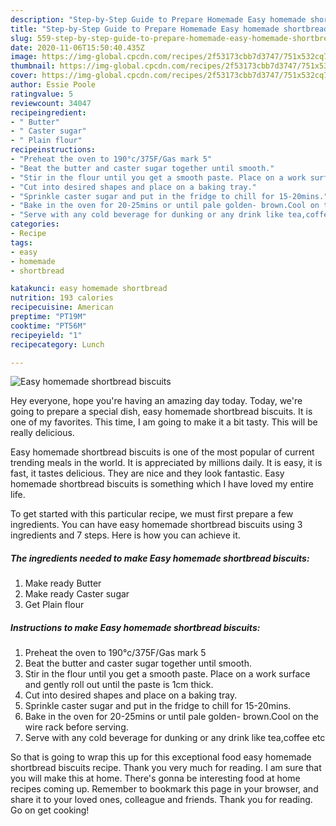 ```yaml
---
description: "Step-by-Step Guide to Prepare Homemade Easy homemade shortbread biscuits"
title: "Step-by-Step Guide to Prepare Homemade Easy homemade shortbread biscuits"
slug: 559-step-by-step-guide-to-prepare-homemade-easy-homemade-shortbread-biscuits
date: 2020-11-06T15:50:40.435Z
image: https://img-global.cpcdn.com/recipes/2f53173cbb7d3747/751x532cq70/easy-homemade-shortbread-biscuits-recipe-main-photo.jpg
thumbnail: https://img-global.cpcdn.com/recipes/2f53173cbb7d3747/751x532cq70/easy-homemade-shortbread-biscuits-recipe-main-photo.jpg
cover: https://img-global.cpcdn.com/recipes/2f53173cbb7d3747/751x532cq70/easy-homemade-shortbread-biscuits-recipe-main-photo.jpg
author: Essie Poole
ratingvalue: 5
reviewcount: 34047
recipeingredient:
- " Butter"
- " Caster sugar"
- " Plain flour"
recipeinstructions:
- "Preheat the oven to 190°c/375F/Gas mark 5"
- "Beat the butter and caster sugar together until smooth."
- "Stir in the flour until you get a smooth paste. Place on a work surface and gently roll out until the paste is 1cm thick."
- "Cut into desired shapes and place on a baking tray."
- "Sprinkle caster sugar and put in the fridge to chill for 15-20mins."
- "Bake in the oven for 20-25mins or until pale golden- brown.Cool on the wire rack before serving."
- "Serve with any cold beverage for dunking or any drink like tea,coffee etc"
categories:
- Recipe
tags:
- easy
- homemade
- shortbread

katakunci: easy homemade shortbread 
nutrition: 193 calories
recipecuisine: American
preptime: "PT19M"
cooktime: "PT56M"
recipeyield: "1"
recipecategory: Lunch

---
```



![Easy homemade shortbread biscuits](https://img-global.cpcdn.com/recipes/2f53173cbb7d3747/751x532cq70/easy-homemade-shortbread-biscuits-recipe-main-photo.jpg)

Hey everyone, hope you're having an amazing day today. Today, we're going to prepare a special dish, easy homemade shortbread biscuits. It is one of my favorites. This time, I am going to make it a bit tasty. This will be really delicious.



Easy homemade shortbread biscuits is one of the most popular of current trending meals in the world. It is appreciated by millions daily. It is easy, it is fast, it tastes delicious. They are nice and they look fantastic. Easy homemade shortbread biscuits is something which I have loved my entire life.


To get started with this particular recipe, we must first prepare a few ingredients. You can have easy homemade shortbread biscuits using 3 ingredients and 7 steps. Here is how you can achieve it.

<!--inarticleads1-->

##### The ingredients needed to make Easy homemade shortbread biscuits:

1. Make ready  Butter
1. Make ready  Caster sugar
1. Get  Plain flour




<!--inarticleads2-->

##### Instructions to make Easy homemade shortbread biscuits:

1. Preheat the oven to 190°c/375F/Gas mark 5
1. Beat the butter and caster sugar together until smooth.
1. Stir in the flour until you get a smooth paste. Place on a work surface and gently roll out until the paste is 1cm thick.
1. Cut into desired shapes and place on a baking tray.
1. Sprinkle caster sugar and put in the fridge to chill for 15-20mins.
1. Bake in the oven for 20-25mins or until pale golden- brown.Cool on the wire rack before serving.
1. Serve with any cold beverage for dunking or any drink like tea,coffee etc




So that is going to wrap this up for this exceptional food easy homemade shortbread biscuits recipe. Thank you very much for reading. I am sure that you will make this at home. There's gonna be interesting food at home recipes coming up. Remember to bookmark this page in your browser, and share it to your loved ones, colleague and friends. Thank you for reading. Go on get cooking!
